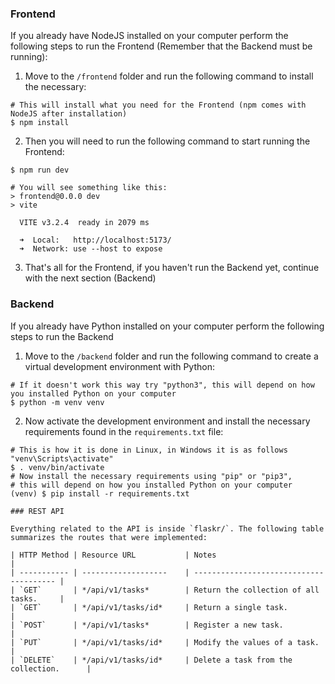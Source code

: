 ### Frontend

If you already have NodeJS installed on your computer perform the following steps to run the Frontend (Remember that the Backend must be running):

1. Move to the `/frontend` folder and run the following command to install the necessary:

```shell
# This will install what you need for the Frontend (npm comes with NodeJS after installation)
$ npm install
```

2. Then you will need to run the following command to start running the Frontend:

```shell
$ npm run dev

# You will see something like this:
> frontend@0.0.0 dev
> vite

  VITE v3.2.4  ready in 2079 ms

  ➜  Local:   http://localhost:5173/
  ➜  Network: use --host to expose
```

3. That's all for the Frontend, if you haven't run the Backend yet, continue with the next section (Backend)

### Backend

If you already have Python installed on your computer perform the following steps to run the Backend

1. Move to the `/backend` folder and run the following command to create a virtual development environment with Python:

```shell
# If it doesn't work this way try "python3", this will depend on how you installed Python on your computer
$ python -m venv venv
```

2. Now activate the development environment and install the necessary requirements found in the `requirements.txt` file:

```shell
# This is how it is done in Linux, in Windows it is as follows "venv\Scripts\activate"
$ . venv/bin/activate
# Now install the necessary requirements using "pip" or "pip3",
# this will depend on how you installed Python on your computer
(venv) $ pip install -r requirements.txt

### REST API

Everything related to the API is inside `flaskr/`. The following table summarizes the routes that were implemented:

| HTTP Method | Resource URL           | Notes                                   |
| ----------- | -------------------    | --------------------------------------- |
| `GET`       | */api/v1/tasks*        | Return the collection of all tasks.     |
| `GET`       | */api/v1/tasks/id*     | Return a single task.                   |
| `POST`      | */api/v1/tasks*        | Register a new task.                    |
| `PUT`       | */api/v1/tasks/id*     | Modify the values of a task.            |
| `DELETE`    | */api/v1/tasks/id*     | Delete a task from the collection.      |